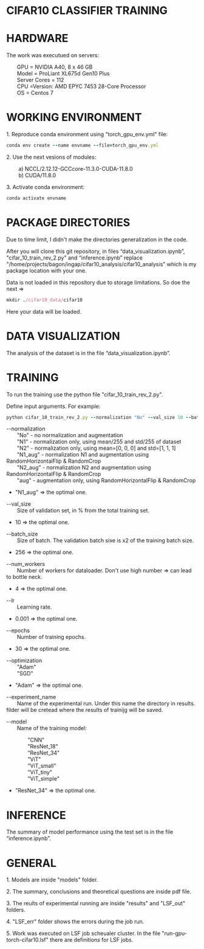 # CIFAR10 CLASSIFIER TRAINING

# HARDWARE

The work was executued on servers:
    
&emsp;&emsp;GPU = NVIDIA A40, 8 x 46 GB  
&emsp;&emsp;Model = ProLiant XL675d Gen10 Plus   
&emsp;&emsp;Server Cores = 112  
&emsp;&emsp;CPU =Version: AMD EPYC 7453 28-Core Processor  
&emsp;&emsp;OS = Centos 7

# WORKING ENVIRONMENT

1\. Reproduce conda environment using "torch_gpu_env.yml" file:

```ruby
conda env create --name envname --file=torch_gpu_env.yml
```

2\. Use the next vesions of modules:    
     
&emsp;&emsp;  a) NCCL/2.12.12-GCCcore-11.3.0-CUDA-11.8.0  
&emsp;&emsp;  b) CUDA/11.8.0

3\. Activate conda environment:
```ruby
conda activate envname
```
# PACKAGE DIRECTORIES

Due to time limit, I didn't make the directories generalization in the code.  

After you will clone this git repository, in files “data_visualization.ipynb”, "cifar_10_train_rev_2.py" and “inference.ipynb” replace "/home/projects/bagon/ingap/cifar10_analysis/cifar10_analysis" which is my package location with your one.

Data is not loaded in this repository due to storage limitations. So doe the next => 
```ruby
mkdir ./cifar10_data/cifar10
```

Here your data will be loaded.



# DATA VISUALIZATION
The analysis of the dataset is in the file “data_visualization.ipynb”.

# TRAINING

To run the training use the python file "cifar_10_train_rev_2.py".   

Define input arguments.
For example:

```ruby
python cifar_10_train_rev_2.py --normalization "No" --val_size 10 --batch_size 128 --num_workers 4 --lr 0.001 --epochs 100 --optimization "Adam" --experiment_name "CNN_No_run_1" --model "CNN"
```

 --normalization  
&emsp;&emsp;"No" - no normalization and augmentation  
&emsp;&emsp;"N1" - normalization only, using mean/255 and std/255 of dataset   
&emsp;&emsp;"N2" - normalization only, using mean=[0, 0, 0] and std=[1, 1, 1]   
&emsp;&emsp;"N1_aug" - normalization N1 and augmentation using RandomHorizontalFlip & RandomCrop   
&emsp;&emsp;"N2_aug" - normalization N2 and augmentation using RandomHorizontalFlip & RandomCrop  
&emsp;&emsp;"aug" - augmentation only, using RandomHorizontalFlip & RandomCrop  

- "N1_aug" => the optimal one.

--val_size    
&emsp;&emsp;Size of validation set, in % from the total training set.  

- 10 => the optimal one.

--batch_size  
&emsp;&emsp;Size of batch. The validation batch sixe is x2 of the training batch size.  

- 256 => the optimal one.

--num_workers  
&emsp;&emsp;Number of workers for dataloader. Don't use high number => can lead to bottle neck.

- 4 => the optimal one.

--lr  
&emsp;&emsp;Learning rate.

- 0.001 => the optimal one.

--epochs  
&emsp;&emsp;Number of training epochs.

- 30 => the optimal one.

--optimization  
&emsp;&emsp;"Adam"  
&emsp;&emsp;"SGD"  

- "Adam" => the optimal one.

--experiment_name  
&emsp;&emsp;Name of the experimental run. Under this name the directory in results. 
filder will be cretead where the results of trainijg will be saved.  

--model   
&emsp;&emsp;Name of the training model: 

&emsp;&emsp;&emsp;&emsp;"CNN"  
&emsp;&emsp;&emsp;&emsp;"ResNet_18"  
&emsp;&emsp;&emsp;&emsp;"ResNet_34"  
&emsp;&emsp;&emsp;&emsp;"ViT"   
&emsp;&emsp;&emsp;&emsp;"ViT_small"  
&emsp;&emsp;&emsp;&emsp;"ViT_tiny"  
&emsp;&emsp;&emsp;&emsp;"ViT_simple"  

- "ResNet_34" => the optimal one.

  
# INFERENCE
The summary of model performance using the test set is in the file “inference.ipynb”.  

# GENERAL
1\. Models are inside "models" folder.

2\. The summary, conclusions and theoretical questions are inside pdf file.

3\. The reults of experimental running are inside "results" and "LSF_out" folders.  

4\. "LSF_err" folder shows the errors during the job run. 

5\. Work was executed on LSF job scheualer cluster. In the file "run-gpu-torch-cifar10.lsf" there are definitions for LSF jobs.


